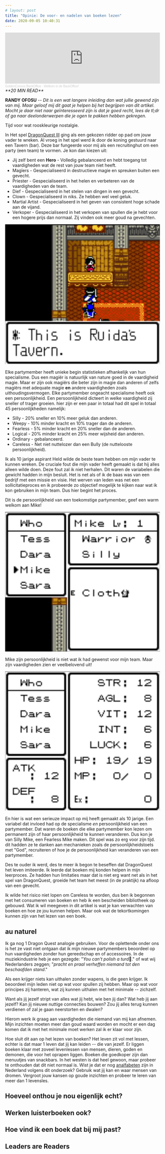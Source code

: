 ```yaml
---
# layout: post
title: "Opinie: De voor- en nadelen van boeken lezen"
date: 2020-09-05 10:40:31
---
```


<iframe width="100%" height="166" scrolling="no" frameborder="no" allow="autoplay" src="https://w.soundcloud.com/player/?url=https%3A//api.soundcloud.com/tracks/880276330&color=%23daa51f&auto_play=false&hide_related=false&show_comments=true&show_user=true&show_reposts=false&show_teaser=true"></iframe><div style="font-size: 10px; color: #cccccc;line-break: anywhere;word-break: normal;overflow: hidden;white-space: nowrap;text-overflow: ellipsis; font-family: Interstate,Lucida Grande,Lucida Sans Unicode,Lucida Sans,Garuda,Verdana,Tahoma,sans-serif;font-weight: 100;"><a href="https://soundcloud.com/goldenconvos" title="GoldenConvos BackOffice" target="_blank" style="color: #cccccc; text-decoration: none;">GoldenConvos BackOffice</a> · <a href="https://soundcloud.com/goldenconvos/backoffice" title="Welkom in de BackOffice!" target="_blank" style="color: #cccccc; text-decoration: none;">Welkom in de BackOffice!</a></div>

<link rel="stylesheet" href="https://cdnjs.cloudflare.com/ajax/libs/font-awesome/4.7.0/css/font-awesome.min.css">
<i class="fa fa-clock-o" aria-hidden="true" style="fontsize:20px"> **20 MIN READ**</i>

**RANDY OFOSU** -- *Dit is een wat langere inleiding dan wat jullie gewend zijn van mij. Maar geloof mij dit gaat je helpen bij het begrijpen van dit artikel. Mocht je daar niet naar geïnteresseerd zijn is dat je goed recht, lees de tl;dr of ga naar deelonderwerpen die je ogen te pakken hebben gekregen.*

Tijd voor wat rooskleurige nostalgie.

In Het spel <a href="https://www.google.com/search?q=Dragonquest+3&source=lmns&bih=983&biw=1920&client=firefox-b-d&hl=nl&sa=X&ved=2ahUKEwiqssjbqq7rAhXGu6QKHdJ1Di4Q_AUoAHoECAEQAA" target="_blank" title="Google Search over DragonQuest III">DragonQuest III</a> ging als een gekozen ridder op pad om jouw vader te wreken. Al vroeg in het spel werd ik door de koning gestuurd naar een Tavern (bar). Deze bar fungeerde voor mij als een recruitinghut om een party (een team) te vormen. Je kon dan kiezen uit: 
- Jij zelf bent een **Hero** - Volledig gebalanceerd en hebt toegang tot vaardigheden wat de rest van jouw team niet heeft.
- Magïers - Gespecialiseerd in destructieve magie en spreuken buiten een gevecht.
- Priester - Gespecialiseerd in het helen en verbeteren van de vaardigheden van de team.
- Dief - Gespecialiseerd in het stelen van dingen in een gevecht.
- Clown - Gespecialiseerd in niks. Ze hebben wel veel geluk.
- Martial Artist - Gespecialiseerd in het geven van consistent hoge schade aan de vijand.
- Verkoper - Gespecialiseerd in het verkopen van spullen die je hebt voor een hogere prijs dan normaal. Zij vinden ook meer goud na gevechten.

<img src="/assets/img/recruitementhal.jpg" title="De recruitinghut" alt="Een foto van de recruitinghut"> 

Elke partymember heeft unieke begin statistieken afhankelijk van hun specialisme. Dus een magiër is natuurlijk van nature goed in de vaardigheid magie. Maar er zijn ook magiërs die beter zijn in magie dan anderen of zelfs magiërs met adequate magie **en** andere vaardigheden zoals uithoudingsvermogen. Elke partymember ongeacht specialisme heeft ook een persoonlijkheid. Een persoonlijkheid dicteert in welke vaardigheid zij sneller of trager groeien. hier zijn er een paar in totaal had dit spel in totaal 45 persoonlijkheden namelijk:
- Silly - 20% sneller en 10% meer geluk dan anderen.
- Weepy - 10% minder kracht en 10% trager dan de anderen.
- Fearless - 5% minder kracht en 20% sneller dan de anderen.
- Logical - 20% minder kracht en 25% meer wijsheid dan anderen.
- Ordinary - gebalanceerd.
- Careless - Net niet nuttelozer dan een Bully (de nuttelooste persoonlijkheid).

Ik als 10 jarige aspirant Held wilde de beste team hebben om mijn vader te kunnen wreken. De cruciale fout die mijn vader heeft gemaakt is dat hij alles alleen wilde doen. Deze fout zal ik niet herhalen. Dit waren de variabelen die gewicht hadden in mijn besluit. Het is net als of ik de baas was van een bedrijf met een missie en visie. Het werven van leden was net een sollicitatieproces en ik probeerde zo objectief mogelijk te kijken naar wat ik kon gebruiken in mijn team. Dus hier begint het proces.

Dit is de persoonlijkheid van een toekomstige partymember, geef een warm welkom aan Mike!

<img src="/assets/img/mike_zijn_persoonlijkheid.jpg" title="Mike zijn persoonlijkheden" alt="Een foto van Mike zijn persoonlijkheid; Hij is Silly"> 

Mike zijn persoonlijkheid is niet wat ik had gewenst voor mijn team. Maar zijn vaardigheden zien er veelbelovend uit!

<img src="/assets/img/mike_zijn_vaardigheden.jpg" title="Mike zijn vaardigheden" alt="Een foto van Mike zijn vaardigheden; lekker boven gemiddeld!">

En hier is wat een serieuze impact op mij heeft gemaakt als 10 jarige. Een variabel dat invloed had op de specialisme *en* persoonlijkheid van een partymember. Dat waren de boeken die elke partymember kon lezen om permanent zijn of haar persoonlijkheid te kunnen veranderen. Dus kon je van Silly Mike, een Fearless Mike maken. Dit spel was zo erg voor zijn tijd. dit hadden ze te danken aan mechanieken zoals de persoonlijkheidstoets met "God", recruiteren of hoe je de persoonlijkheid kan veranderen van een partymember.

Des te ouder ik werd, des te meer ik begon te beseffen dat DragonQuest het leven imiteerde. Ik leerde dat boeken mij konden helpen in mijn leerproces. Ze hadden hun limitaties maar dat is niet erg want net als in het spel van DragonQuest, groeide het team het meest (in de praktijk) na afloop van een gevecht. 

Ik wilde het risico niet lopen om Careless te worden, dus ben ik begonnen met het consumeren van boeken en heb ik een bescheiden bibliotheek op gebouwd. Wat ik wil meegeven in dit artikel is wat je kan verwachten van boeken en hoe ze jou kunnen helpen. Maar ook wat de tekortkomingen kunnen zijn van het lezen van een boek. 

## au naturel
Ik ga nog 1 Dragon Quest analogie gebruiken. Voor de oplettende onder ons is het ze vast niet ontgaan dat ik mijn nieuwe partymembers beoordeel op hun vaardigheden zonder hun gereedschap en of accessoires. In de muziekindustrie heb je een gezegde: "*You can't polish a turd*💩." of wat wij Nederlanders zeggen; "*pracht en praal verheffen niemand tot den beschaafden stand*." 

Als een krijger niets kan uithalen zonder wapens, is die geen krijger. Ik beoordeel mijn leden niet op wat voor spullen zij hebben. Maar op wat voor principes zij hanteren, wat zij kunnen uithalen met het minimale -- zichzelf. 

Want als jij jezelf stript van alles wat jij hebt, wie ben jij dan? Wat heb jij aan jezelf? Kan jij nieuwe nuttige connecties bouwen? Zou jij alles terug kunnen verdienen of zal je gaan neerstorten en dwalen?

Hierom werk ik graag aan vaardigheden die niemand van mij kan afnemen. Mijn inzichten moeten meer dan goud waard worden en mocht er een dag komen dat ik met het minimale moet werken zal ik er klaar voor zijn.

Hoe sluit dit aan op het lezen van boeken? Het leven zit vol met lessen, echter is dat maar 1 leven dat jij kan leiden -- die van jezelf. Er liggen boeken klaar met zoveel levenlessen van mensen, dieren, goden en demonen, die voor het oprapen liggen. Boeken die goedkoper zijn dan menuutjes van snackbars. In het westen is dat heel gewoon, maar probeer te onthouden dat dit niet normaal is. Wist je dat er nog <a href src="https://www.lezenenschrijven.nl/over-laaggeletterdheid/feiten-cijfers">analfabeten</a> zijn in Nederland volgens dit onderzoek? Gebruik wat jij kan en waar mensen van dromen. Vergroot jouw kansen op goude inzichten en probeer te leren van meer dan 1 levensles.  

## Hoeveel onthou je nou eigenlijk echt?
## Werken luisterboeken ook?
## Hoe vind ik een boek dat bij mij past?
## Leaders are Readers